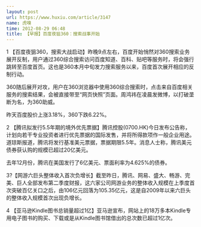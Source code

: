 ```yaml
---
layout: post
url: https://www.huxiu.com/article/3147
name: 虎嗅
time: 2012-08-29 06:48
title: 【早报】百度夜狙360：搜索战事开始
---
```

1 【百度夜狙360，搜索大战启动】昨晚9点左右，百度开始悄然对360搜索业务展开反制，用户通过360综合搜索访问百度知道、百科、贴吧等服务时，将会强行跳转至百度首页。这也是360本月中旬发力搜索服务以来，百度首次展开相应的反制行动。

360随后展开对攻，用户在360浏览器中使用360综合搜索时，点击来自百度相关服务的搜索结果，会被直接带至“网页快照”页面。周鸿祎在凌晨发微博，以打破垄断为名，为360助威。

昨天百度股价上涨3.18%，360下跌6.22%。

2 【腾讯拟发行5.5年期的境外优先票据】腾讯控股(0700.HK)今日发布公告称，计划向若干专业投资者进行优先票据的国际发售，并将所得款项作一般企业用途。道琼斯报道，腾讯将发行基准美元票据，票据期限5.5年。消息人士称，腾讯美元债券获认购的规模已超过20亿美元。

去年12月份，腾讯在美国发行了6亿美元、票面利率为4.625%的债券。

3?【网游六巨头整体收入首次负增长】截至昨日，腾讯、网易、盛大、畅游、完美、巨人全部发布第二季度财报，这六家公司网游业务的整体收入规模在上季度首次突破百亿关口之后，由106亿元回落为105.35亿元，这是自2009年以来六巨头的整体收入规模首次出现负增长。

4 【亚马逊Kindle图书总销量超过1亿】亚马逊宣布，网站上的18万多本Kindle专用电子图书的购买、下载或是从Kindle图书馆借出的总次数已超过1亿次。

